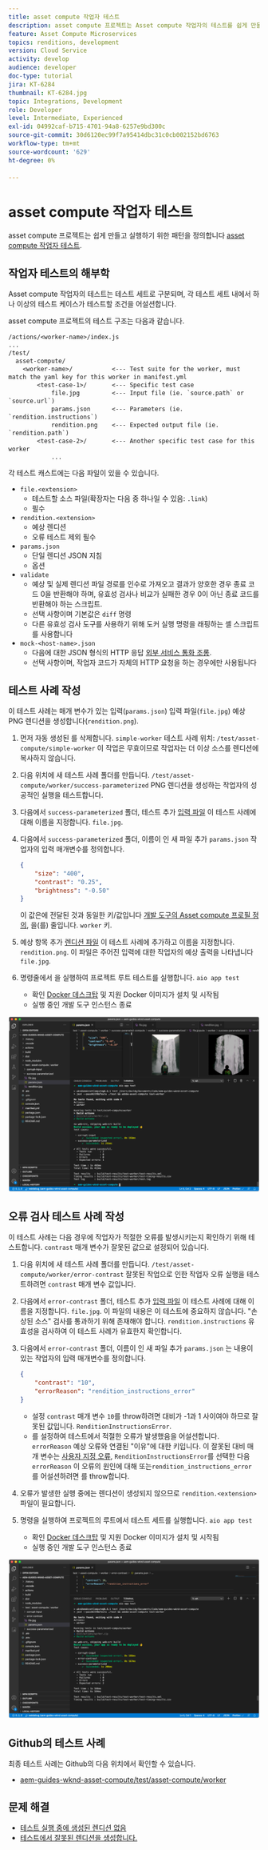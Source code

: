 ```yaml
---
title: asset compute 작업자 테스트
description: asset compute 프로젝트는 Asset compute 작업자의 테스트를 쉽게 만들고 실행하기 위한 패턴을 정의합니다.
feature: Asset Compute Microservices
topics: renditions, development
version: Cloud Service
activity: develop
audience: developer
doc-type: tutorial
jira: KT-6284
thumbnail: KT-6284.jpg
topic: Integrations, Development
role: Developer
level: Intermediate, Experienced
exl-id: 04992caf-b715-4701-94a8-6257e9bd300c
source-git-commit: 30d6120ec99f7a95414dbc31c0cb002152bd6763
workflow-type: tm+mt
source-wordcount: '629'
ht-degree: 0%

---
```


# asset compute 작업자 테스트

asset compute 프로젝트는 쉽게 만들고 실행하기 위한 패턴을 정의합니다 [asset compute 작업자 테스트](https://experienceleague.adobe.com/docs/asset-compute/using/extend/test-custom-application.html).

## 작업자 테스트의 해부학

Asset compute 작업자의 테스트는 테스트 세트로 구분되며, 각 테스트 세트 내에서 하나 이상의 테스트 케이스가 테스트할 조건을 어설션합니다.

asset compute 프로젝트의 테스트 구조는 다음과 같습니다.

```
/actions/<worker-name>/index.js
...
/test/
  asset-compute/
    <worker-name>/           <--- Test suite for the worker, must match the yaml key for this worker in manifest.yml
        <test-case-1>/       <--- Specific test case 
            file.jpg         <--- Input file (ie. `source.path` or `source.url`)
            params.json      <--- Parameters (ie. `rendition.instructions`)
            rendition.png    <--- Expected output file (ie. `rendition.path`)
        <test-case-2>/       <--- Another specific test case for this worker
            ...
```

각 테스트 캐스트에는 다음 파일이 있을 수 있습니다.

+ `file.<extension>`
   + 테스트할 소스 파일(확장자는 다음 중 하나일 수 있음: `.link`)
   + 필수
+ `rendition.<extension>`
   + 예상 렌디션
   + 오류 테스트 제외 필수
+ `params.json`
   + 단일 렌디션 JSON 지침
   + 옵션
+ `validate`
   + 예상 및 실제 렌디션 파일 경로를 인수로 가져오고 결과가 양호한 경우 종료 코드 0을 반환해야 하며, 유효성 검사나 비교가 실패한 경우 0이 아닌 종료 코드를 반환해야 하는 스크립트.
   + 선택 사항이며 기본값은 `diff` 명령
   + 다른 유효성 검사 도구를 사용하기 위해 도커 실행 명령을 래핑하는 셸 스크립트를 사용합니다
+ `mock-<host-name>.json`
   + 다음에 대한 JSON 형식의 HTTP 응답 [외부 서비스 통화 조롱](https://www.mock-server.com/mock_server/creating_expectations.html).
   + 선택 사항이며, 작업자 코드가 자체의 HTTP 요청을 하는 경우에만 사용됩니다

## 테스트 사례 작성

이 테스트 사례는 매개 변수가 있는 입력(`params.json`) 입력 파일(`file.jpg`) 예상 PNG 렌디션을 생성합니다(`rendition.png`).

1. 먼저 자동 생성된 를 삭제합니다. `simple-worker` 테스트 사례 위치: `/test/asset-compute/simple-worker` 이 작업은 무효이므로 작업자는 더 이상 소스를 렌디션에 복사하지 않습니다.
1. 다음 위치에 새 테스트 사례 폴더를 만듭니다. `/test/asset-compute/worker/success-parameterized` PNG 렌디션을 생성하는 작업자의 성공적인 실행을 테스트합니다.
1. 다음에서 `success-parameterized` 폴더, 테스트 추가 [입력 파일](./assets/test/success-parameterized/file.jpg) 이 테스트 사례에 대해 이름을 지정합니다. `file.jpg`.
1. 다음에서 `success-parameterized` 폴더, 이름이 인 새 파일 추가 `params.json` 작업자의 입력 매개변수를 정의합니다.

   ```json
   { 
       "size": "400",
       "contrast": "0.25",
       "brightness": "-0.50"
   }
   ```

   이 값은에 전달된 것과 동일한 키/값입니다 [개발 도구의 Asset compute 프로필 정의](../develop/development-tool.md), 을(를) 줄입니다. `worker` 키.

1. 예상 항목 추가 [렌디션 파일](./assets/test/success-parameterized/rendition.png) 이 테스트 사례에 추가하고 이름을 지정합니다. `rendition.png`. 이 파일은 주어진 입력에 대한 작업자의 예상 출력을 나타냅니다 `file.jpg`.
1. 명령줄에서 을 실행하여 프로젝트 루트 테스트를 실행합니다. `aio app test`
   + 확인 [Docker 데스크탑](../set-up/development-environment.md#docker) 및 지원 Docker 이미지가 설치 및 시작됨
   + 실행 중인 개발 도구 인스턴스 종료

![테스트 - 성공 ](./assets/test/success-parameterized/result.png)

## 오류 검사 테스트 사례 작성

이 테스트 사례는 다음 경우에 작업자가 적절한 오류를 발생시키는지 확인하기 위해 테스트합니다. `contrast` 매개 변수가 잘못된 값으로 설정되어 있습니다.

1. 다음 위치에 새 테스트 사례 폴더를 만듭니다. `/test/asset-compute/worker/error-contrast` 잘못된 작업으로 인한 작업자 오류 실행을 테스트하려면 `contrast` 매개 변수 값입니다.
1. 다음에서 `error-contrast` 폴더, 테스트 추가 [입력 파일](./assets/test/error-contrast/file.jpg) 이 테스트 사례에 대해 이름을 지정합니다. `file.jpg`. 이 파일의 내용은 이 테스트에 중요하지 않습니다. &quot;손상된 소스&quot; 검사를 통과하기 위해 존재해야 합니다. `rendition.instructions` 유효성을 검사하여 이 테스트 사례가 유효한지 확인합니다.
1. 다음에서 `error-contrast` 폴더, 이름이 인 새 파일 추가 `params.json` 는 내용이 있는 작업자의 입력 매개변수를 정의합니다.

   ```json
   {
       "contrast": "10",
       "errorReason": "rendition_instructions_error"
   }
   ```

   + 설정 `contrast` 매개 변수 `10`를 throw하려면 대비가 -1과 1 사이여야 하므로 잘못된 값입니다. `RenditionInstructionsError`.
   + 를 설정하여 테스트에서 적절한 오류가 발생했음을 어설션합니다. `errorReason` 예상 오류와 연결된 &quot;이유&quot;에 대한 키입니다. 이 잘못된 대비 매개 변수는 [사용자 지정 오류](../develop/worker.md#errors), `RenditionInstructionsError`를 선택한 다음 `errorReason` 이 오류의 원인에 대해 또는`rendition_instructions_error` 를 어설션하려면 를 throw합니다.

1. 오류가 발생한 실행 중에는 렌디션이 생성되지 않으므로 `rendition.<extension>` 파일이 필요합니다.
1. 명령을 실행하여 프로젝트의 루트에서 테스트 세트를 실행합니다. `aio app test`
   + 확인 [Docker 데스크탑](../set-up/development-environment.md#docker) 및 지원 Docker 이미지가 설치 및 시작됨
   + 실행 중인 개발 도구 인스턴스 종료

![테스트 - 오류 대비](./assets/test/error-contrast/result.png)

## Github의 테스트 사례

최종 테스트 사례는 Github의 다음 위치에서 확인할 수 있습니다.

+ [aem-guides-wknd-asset-compute/test/asset-compute/worker](https://github.com/adobe/aem-guides-wknd-asset-compute/tree/master/test/asset-compute/worker)

## 문제 해결

+ [테스트 실행 중에 생성된 렌디션 없음](../troubleshooting.md#test-no-rendition-generated)
+ [테스트에서 잘못된 렌디션을 생성합니다.](../troubleshooting.md#tests-generates-incorrect-rendition)
